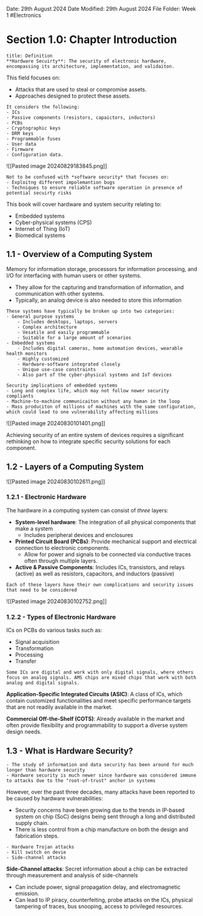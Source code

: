 Date: 29th August 2024
Date Modified: 29th August 2024
File Folder: Week 1
#Electronics

# Section 1.0: Chapter Introduction

```ad-summary
title: Definition
**Hardware Secuirty**: The security of electronic hardware, encompassing its architecture, implementation, and validaiton.
```

This field focuses on:
- Attacks that are used to steal or compromise assets.
- Approaches designed to protect these assets.

```ad-example
It considers the following:
- ICs
- Passive components (resistors, capaictors, inductors)
- PCBs
- Cryptographic keys
- DRM keys
- Programmable fuses
- User data
- Firmware
- Configuration data.
```

![[Pasted image 20240829183845.png]]

```ad-note
Not to be confused with *software security* that focuses on:
- Exploitng different impolemantion bugs
- Techniques to ensure reliable software operation in presence of potential secuirty risks
```

This book will cover hardware and system security relating to:
- Embedded systems
- Cyber-physical systems (CPS)
- Internet of Thing (IoT)
- Biomedical systems

## 1.1 - Overview of a Computing System

Memory for information storage, processors for information processing, and I/O for interfacing with human users or other systems.
- They allow for the capturing and transformation of information, and communication with other systems.
- Typically, an analog device is also needed to store this information

```ad-summary
These systems have typically be broken up into two categories:
- General purpose systems
	- Includes desktops, laptops, servers
	- Complex architecture
	- Vesatile and easily programmable
	- Suitable for a large amount of scenarios
- Embedded systems
	- Includes digital cameras, home automation devices, wearable health monitors
	- Highly customized
	- Hardware-software integrated closely
	- Unique use-case constraints
	- Also part of the cyber-physical systems and IoT devices
```

```ad-note
Security implications of embedded systems
- Long and complex life, which may not follow newer security compliants
- Machine-to-machine communicaiton without any human in the loop
- Mass produciton of millions of machines with the same configuration, which could lead to one vulnerability affecting millions
```

![[Pasted image 20240830101401.png]]

Achieving security of an entire system of devices requires a significant rethinking on how to integrate specific security solutions for each component.

## 1.2 - Layers of a Computing System

![[Pasted image 20240830102611.png]]

### 1.2.1 - Electronic Hardware

The hardware in a computing system can consist of *three* layers:
- **System-level hardware**: The integration of all physical components that make a system
	- Includes peripheral devices and enclosures
- **Printed Circuit Board (PCBs)**: Provide mechanical support and electrical connection to electronic components.
	- Allow for power and signals to be connected via conductive traces often through multiple layers.
- **Active & Passive Components**: Includes ICs, transistors, and relays (active) as well as resistors, capacitors, and inductors (passive)

```ad-note
Each of these layers have their own complications and security issues that need to be considered
```

![[Pasted image 20240830102752.png]]

### 1.2.2 - Types of Electronic Hardware

ICs on PCBs do various tasks such as:
- Signal acquisition
- Transformation
- Processing
- Transfer

```ad-note
Some ICs are digital and work with only digital signals, where others focus on analog signals. AMS chips are mixed chips that work with both analog and digital signals.
```

**Application-Specific Integrated Circuits (ASIC)**: A class of ICs, which contain customized functionalities and meet specific performance targets that are not readily available in the market.

**Commercial Off-the-Shelf (COTS)**: Already available in the market and often provide flexibility and programmability to support a diverse system design needs.

## 1.3 - What is Hardware Security?

```ad-note
- The study of information and data security has been around for much longer than hardware security
- Hardware security is much newer since hardware was considered immune to attacks due to the "root-of-trust" anchor in systems
```

However, over the past three decades, many attacks have been reported to be caused by hardware vulnerabilities:
- Security concerns have been growing due to the trends in IP-based system on chip (SoC) designs being sent through a long and distributed supply chain.
- There is less control from a chip manufacture on both the design and fabrication steps.
  
```ad-example
- Hardware Trojan attacks
- Kill switch on devie
- Side-channel attacks
``` 

**Side-Channel attacks**: Secret information about a chip can be extracted through measurement and analysis of side-channels
- Can include power, signal propagation delay, and electromagnetic emission.
- Can lead to IP piracy, counterfeiting, probe attacks on the ICs, physical tampering of traces, bus snooping, access to privileged resources.

